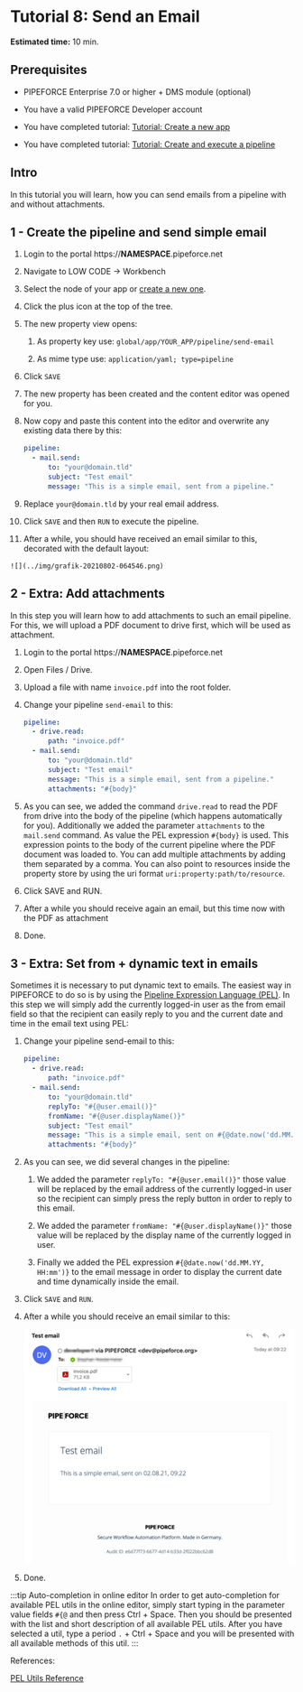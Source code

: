# Tutorial 8: Send an Email

**Estimated time:** 10 min.

## Prerequisites

*   PIPEFORCE Enterprise 7.0 or higher + DMS module (optional)
    
*   You have a valid PIPEFORCE Developer account
    
*   You have completed tutorial: [Tutorial: Create a new app](create-app)
    
*   You have completed tutorial: [Tutorial: Create and execute a pipeline](create-pipeline)
    

## Intro

In this tutorial you will learn, how you can send emails from a pipeline with and without attachments.

## 1 - Create the pipeline and send simple email

1.  Login to the portal https://**NAMESPACE**.pipeforce.net
    
2.  Navigate to LOW CODE → Workbench
    
3.  Select the node of your app or [create a new one](create-app).
    
4.  Click the plus icon at the top of the tree.
    
5.  The new property view opens:
    
    1.  As property key use: `global/app/YOUR_APP/pipeline/send-email`
        
    2.  As mime type use: `application/yaml; type=pipeline`
        
6.  Click `SAVE`
    
7.  The new property has been created and the content editor was opened for you.
    
8.  Now copy and paste this content into the editor and overwrite any existing data there by this:
    
    ```yaml
    pipeline:
      - mail.send:
          to: "your@domain.tld"
          subject: "Test email"
          message: "This is a simple email, sent from a pipeline."
    ```
    
9.  Replace `your@domain.tld` by your real email address.
    
10.  Click `SAVE` and then `RUN` to execute the pipeline.
    
11.  After a while, you should have received an email similar to this, decorated with the default layout:  
    
    ![](../img/grafik-20210802-064546.png)

## 2 - Extra: Add attachments

In this step you will learn how to add attachments to such an email pipeline. For this, we will upload a PDF document to drive first, which will be used as attachment.

1.  Login to the portal https://**NAMESPACE**.pipeforce.net
    
2.  Open Files / Drive.
    
3.  Upload a file with name `invoice.pdf` into the root folder.
    
4.  Change your pipeline `send-email` to this:
    
    ```yaml
    pipeline:
      - drive.read:
          path: "invoice.pdf"
      - mail.send:
          to: "your@domain.tld"
          subject: "Test email"
          message: "This is a simple email, sent from a pipeline."
          attachments: "#{body}"
    ```
    
5.  As you can see, we added the command `drive.read` to read the PDF from drive into the body of the pipeline (which happens automatically for you). Additionally we added the parameter `attachments` to the `mail.send` command. As value the PEL expression `#{body}` is used. This expression points to the body of the current pipeline where the PDF document was loaded to. You can add multiple attachments by adding them separated by a comma. You can also point to resources inside the property store by using the uri format `uri:property:path/to/resource`.
    
6.  Click SAVE and RUN.
    
7.  After a while you should receive again an email, but this time now with the PDF as attachment
    
8.  Done.
    

## 3 - Extra: Set from + dynamic text in emails

Sometimes it is necessary to put dynamic text to emails. The easiest way in PIPEFORCE to do so is by using the [Pipeline Expression Language (PEL)](../guides/pel). In this step we will simply add the currently logged-in user as the from email field so that the recipient can easily reply to you and the current date and time in the email text using PEL:

1.  Change your pipeline send-email to this:
    
    ```yaml
    pipeline:
      - drive.read:
          path: "invoice.pdf"
      - mail.send:
          to: "your@domain.tld"
          replyTo: "#{@user.email()}"
          fromName: "#{@user.displayName()}"
          subject: "Test email"
          message: "This is a simple email, sent on #{@date.now('dd.MM.YY, HH:mm')}"
          attachments: "#{body}"
    ```
    
2.  As you can see, we did several changes in the pipeline:
    
    1.  We added the parameter `replyTo: "#{@user.email()}"` those value will be replaced by the email address of the currently logged-in user so the recipient can simply press the reply button in order to reply to this email.
        
    2.  We added the parameter `fromName: "#{@user.displayName()}"` those value will be replaced by the display name of the currently logged in user.
        
    3.  Finally we added the PEL expression `#{@date.now('dd.MM.YY, HH:mm')}` to the email message in order to display the current date and time dynamically inside the email.
        
3.  Click `SAVE` and `RUN`.
    
4.  After a while you should receive an email similar to this:  
    
    ![](../img/grafik-20210802-072933.png)
5.  Done.
    

:::tip Auto-completion in online editor 
In order to get auto-completion for available PEL utils in the online editor, simply start typing in the parameter value fields `#{@` and then press Ctrl + Space. Then you should be presented with the list and short description of all available PEL utils. After you have selected a util, type a period `.` + Ctrl + Space and you will be presented with all available methods of this util.
:::

References:

[PEL Utils Reference](../api/utils.md)
